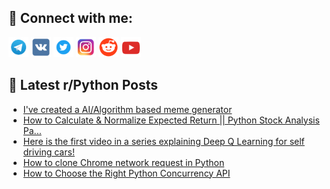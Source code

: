 ## 🔎 Connect with me:
[<img src="https://github.com/bullbesh/bullbesh/blob/main/images/Telegram.png" width="32" height="32" />](https://t.me/bullbesh)
[<img src="https://github.com/bullbesh/bullbesh/blob/main/images/VK.png" width="32" height="32" />](https://vk.com/bullbesh)
[<img src="https://github.com/bullbesh/bullbesh/blob/main/images/Twitter.png" width="32" height="32" />](https://twitter.com/bullbesh1)
[<img src="https://github.com/bullbesh/bullbesh/blob/main/images/Instagram.png" width="32" height="32" />](https://www.instagram.com/bullbesh)
[<img src="https://github.com/bullbesh/bullbesh/blob/main/images/Reddit.png" width="32" height="32" />](https://www.reddit.com/user/bullbesh)
[<img src="https://github.com/bullbesh/bullbesh/blob/main/images/YouTube.png" width="32" height="32" />](https://www.youtube.com/channel/UCtfjRs6uzgq5mfm8S06WTcg)

## 📕 Latest r/Python Posts
<!-- BLOG-POST-LIST:START -->
- [I&#39;ve created a AI/Algorithm based meme generator](https://www.reddit.com/r/Python/comments/wbf5vl/ive_created_a_aialgorithm_based_meme_generator/)
- [How to Calculate &amp; Normalize Expected Return || Python Stock Analysis Pa...](https://www.reddit.com/r/Python/comments/wbew5c/how_to_calculate_normalize_expected_return_python/)
- [Here is the first video in a series explaining Deep Q Learning for self driving cars!](https://www.reddit.com/r/Python/comments/wbdz2r/here_is_the_first_video_in_a_series_explaining/)
- [How to clone Chrome network request in Python](https://www.reddit.com/r/Python/comments/wbdy17/how_to_clone_chrome_network_request_in_python/)
- [How to Choose the Right Python Concurrency API](https://www.reddit.com/r/Python/comments/wbdtim/how_to_choose_the_right_python_concurrency_api/)
<!-- BLOG-POST-LIST:END -->
